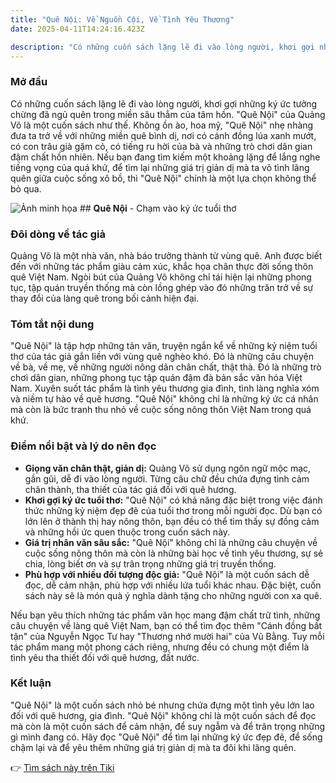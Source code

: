 ```yaml
---
title: "Quê Nội: Về Nguồn Cội, Về Tình Yêu Thương"
date: 2025-04-11T14:24:16.423Z

description: "Có những cuốn sách lặng lẽ đi vào lòng người, khơi gợi những ký ức tưởng chừng đã ngủ quên trong miền sâu thẳm của tâm hồn."
---
```



### Mở đầu

Có những cuốn sách lặng lẽ đi vào lòng người, khơi gợi những ký ức tưởng chừng đã ngủ quên trong miền sâu thẳm của tâm hồn. "Quê Nội" của Quảng Võ là một cuốn sách như thế. Không ồn ào, hoa mỹ, "Quê Nội" nhẹ nhàng đưa ta trở về với những miền quê bình dị, nơi có cánh đồng lúa xanh mướt, có con trâu già gặm cỏ, có tiếng ru hời của bà và những trò chơi dân gian đậm chất hồn nhiên. Nếu bạn đang tìm kiếm một khoảng lặng để lắng nghe tiếng vọng của quá khứ, để tìm lại những giá trị giản dị mà ta vô tình lãng quên giữa cuộc sống xô bồ, thì "Quê Nội" chính là một lựa chọn không thể bỏ qua.

![Ảnh minh họa](https://images.unsplash.com/photo-1575281340462-65340b91626d?crop=entropy&cs=tinysrgb&fit=max&fm=jpg&ixid=M3w3MzA0NDl8MHwxfHNlYXJjaHwxfHxRdSVDMyVBQSUyMG4lRTElQkIlOTlpfGVufDB8fHx8MTc0NDM4MTM0Mnww&ixlib=rb-4.0.3&q=80&w=1080) ## **Quê Nội** - Chạm vào ký ức tuổi thơ

### Đôi dòng về tác giả

Quảng Võ là một nhà văn, nhà báo trưởng thành từ vùng quê. Anh được biết đến với những tác phẩm giàu cảm xúc, khắc họa chân thực đời sống thôn quê Việt Nam. Ngòi bút của Quảng Võ không chỉ tái hiện lại những phong tục, tập quán truyền thống mà còn lồng ghép vào đó những trăn trở về sự thay đổi của làng quê trong bối cảnh hiện đại.

### Tóm tắt nội dung

"Quê Nội" là tập hợp những tản văn, truyện ngắn kể về những kỷ niệm tuổi thơ của tác giả gắn liền với vùng quê nghèo khó. Đó là những câu chuyện về bà, về mẹ, về những người nông dân chân chất, thật thà. Đó là những trò chơi dân gian, những phong tục tập quán đậm đà bản sắc văn hóa Việt Nam. Xuyên suốt tác phẩm là tình yêu thương gia đình, tình làng nghĩa xóm và niềm tự hào về quê hương. "Quê Nội" không chỉ là những ký ức cá nhân mà còn là bức tranh thu nhỏ về cuộc sống nông thôn Việt Nam trong quá khứ.

### Điểm nổi bật và lý do nên đọc

*   **Giọng văn chân thật, giản dị:** Quảng Võ sử dụng ngôn ngữ mộc mạc, gần gũi, dễ đi vào lòng người. Từng câu chữ đều chứa đựng tình cảm chân thành, tha thiết của tác giả đối với quê hương.
*   **Khơi gợi ký ức tuổi thơ:** "Quê Nội" có khả năng đặc biệt trong việc đánh thức những kỷ niệm đẹp đẽ của tuổi thơ trong mỗi người đọc. Dù bạn có lớn lên ở thành thị hay nông thôn, bạn đều có thể tìm thấy sự đồng cảm và những hồi ức quen thuộc trong cuốn sách này.
*   **Giá trị nhân văn sâu sắc:** "Quê Nội" không chỉ là những câu chuyện về cuộc sống nông thôn mà còn là những bài học về tình yêu thương, sự sẻ chia, lòng biết ơn và sự trân trọng những giá trị truyền thống.
*   **Phù hợp với nhiều đối tượng độc giả:** "Quê Nội" là một cuốn sách dễ đọc, dễ cảm nhận, phù hợp với nhiều lứa tuổi khác nhau. Đặc biệt, cuốn sách này sẽ là món quà ý nghĩa dành tặng cho những người con xa quê.

Nếu bạn yêu thích những tác phẩm văn học mang đậm chất trữ tình, những câu chuyện về làng quê Việt Nam, bạn có thể tìm đọc thêm "Cánh đồng bất tận" của Nguyễn Ngọc Tư hay "Thương nhớ mười hai" của Vũ Bằng. Tuy mỗi tác phẩm mang một phong cách riêng, nhưng đều có chung một điểm là tình yêu tha thiết đối với quê hương, đất nước.

### Kết luận

"Quê Nội" là một cuốn sách nhỏ bé nhưng chứa đựng một tình yêu lớn lao đối với quê hương, gia đình. "Quê Nội" không chỉ là một cuốn sách để đọc mà còn là một cuốn sách để cảm nhận, để suy ngẫm và để trân trọng những gì mình đang có. Hãy đọc "Quê Nội" để tìm lại những ký ức đẹp đẽ, để sống chậm lại và để yêu thêm những giá trị giản dị mà ta đôi khi lãng quên.


👉 [Tìm sách này trên Tiki](https://tiki.vn/search?q=Qu%C3%AA%20n%E1%BB%99i)
